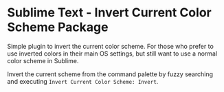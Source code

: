 # Sublime Text - Invert Current Color Scheme Package
Simple plugin to invert the current color scheme. For those who prefer to use inverted colors in their main OS settings, but still want to use a normal color scheme in Sublime.

Invert the current scheme from the command palette by fuzzy searching and executing `Invert Current Color Scheme: Invert`.

